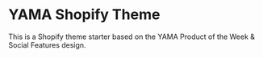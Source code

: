 # YAMA Shopify Theme

This is a Shopify theme starter based on the YAMA Product of the Week & Social Features design.
